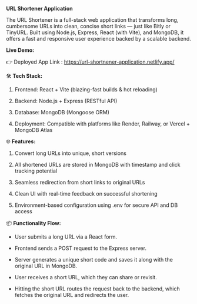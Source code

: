 **URL Shortener Application**

The URL Shortener is a full-stack web application that transforms long, cumbersome URLs into clean, concise short links — just like Bitly or TinyURL. Built using Node.js, Express, React (with Vite), and MongoDB, it offers a fast and responsive user experience backed by a scalable backend.

**Live Demo:**

👉 Deployed App Link : https://url-shortnener-application.netlify.app/

🛠 **Tech Stack:**

  1. Frontend: React + Vite (blazing-fast builds & hot reloading)

  2. Backend: Node.js + Express (RESTful API)

  3. Database: MongoDB (Mongoose ORM)

  4. Deployment: Compatible with platforms like Render, Railway, or Vercel + MongoDB Atlas

🌐 **Features:**

  1. Convert long URLs into unique, short versions

  2. All shortened URLs are stored in MongoDB with timestamp and click tracking potential

  3. Seamless redirection from short links to original URLs

  4. Clean UI with real-time feedback on successful shortening

  5. Environment-based configuration using .env for secure API and DB access

📦 **Functionality Flow:**

  - User submits a long URL via a React form.

  - Frontend sends a POST request to the Express server.

  - Server generates a unique short code and saves it along with the original URL in MongoDB.

  - User receives a short URL, which they can share or revisit.

  - Hitting the short URL routes the request back to the backend, which fetches the original URL and redirects the user.
